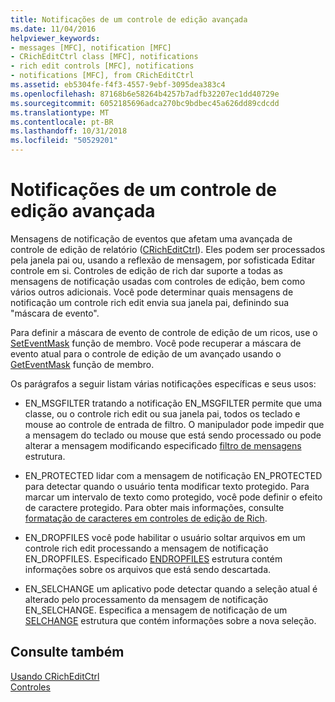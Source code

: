 ```yaml
---
title: Notificações de um controle de edição avançada
ms.date: 11/04/2016
helpviewer_keywords:
- messages [MFC], notification [MFC]
- CRichEditCtrl class [MFC], notifications
- rich edit controls [MFC], notifications
- notifications [MFC], from CRichEditCtrl
ms.assetid: eb5304fe-f4f3-4557-9ebf-3095dea383c4
ms.openlocfilehash: 87168b6e58264b4257b7adfb32207ec1dd40729e
ms.sourcegitcommit: 6052185696adca270bc9bdbec45a626dd89cdcdd
ms.translationtype: MT
ms.contentlocale: pt-BR
ms.lasthandoff: 10/31/2018
ms.locfileid: "50529201"
---
```

# <a name="notifications-from-a-rich-edit-control"></a>Notificações de um controle de edição avançada

Mensagens de notificação de eventos que afetam uma avançada de controle de edição de relatório ([CRichEditCtrl](../mfc/reference/cricheditctrl-class.md)). Eles podem ser processados pela janela pai ou, usando a reflexão de mensagem, por sofisticada Editar controle em si. Controles de edição de rich dar suporte a todas as mensagens de notificação usadas com controles de edição, bem como vários outros adicionais. Você pode determinar quais mensagens de notificação um controle rich edit envia sua janela pai, definindo sua "máscara de evento".

Para definir a máscara de evento de controle de edição de um ricos, use o [SetEventMask](../mfc/reference/cricheditctrl-class.md#seteventmask) função de membro. Você pode recuperar a máscara de evento atual para o controle de edição de um avançado usando o [GetEventMask](../mfc/reference/cricheditctrl-class.md#geteventmask) função de membro.

Os parágrafos a seguir listam várias notificações específicas e seus usos:

- EN_MSGFILTER tratando a notificação EN_MSGFILTER permite que uma classe, ou o controle rich edit ou sua janela pai, todos os teclado e mouse ao controle de entrada de filtro. O manipulador pode impedir que a mensagem do teclado ou mouse que está sendo processado ou pode alterar a mensagem modificando especificado [filtro de mensagens](/windows/desktop/api/richedit/ns-richedit-_msgfilter) estrutura.

- EN_PROTECTED lidar com a mensagem de notificação EN_PROTECTED para detectar quando o usuário tenta modificar texto protegido. Para marcar um intervalo de texto como protegido, você pode definir o efeito de caractere protegido. Para obter mais informações, consulte [formatação de caracteres em controles de edição de Rich](../mfc/character-formatting-in-rich-edit-controls.md).

- EN_DROPFILES você pode habilitar o usuário soltar arquivos em um controle rich edit processando a mensagem de notificação EN_DROPFILES. Especificado [ENDROPFILES](/windows/desktop/api/richedit/ns-richedit-_endropfiles) estrutura contém informações sobre os arquivos que está sendo descartada.

- EN_SELCHANGE um aplicativo pode detectar quando a seleção atual é alterado pelo processamento da mensagem de notificação EN_SELCHANGE. Especifica a mensagem de notificação de um [SELCHANGE](/windows/desktop/api/richedit/ns-richedit-_selchange) estrutura que contém informações sobre a nova seleção.

## <a name="see-also"></a>Consulte também

[Usando CRichEditCtrl](../mfc/using-cricheditctrl.md)<br/>
[Controles](../mfc/controls-mfc.md)

